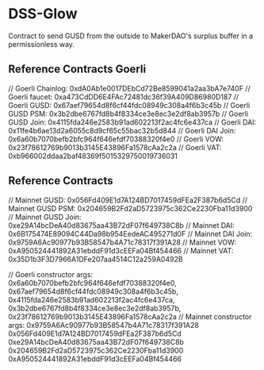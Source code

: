 
# DSS-Glow

Contract to send GUSD from the outside to MakerDAO's surplus buffer in a permissionless way.


## Reference Contracts Goerli

// Goerli Chainlog: 0xdA0Ab1e0017DEbCd72Be8599041a2aa3bA7e740F
// Goerli faucet: 0xa473CdDD6E4FAc72481dc36f39A409D86980D187
// Goerli GUSD: 0x67aef79654d8f6cf44fdc08949c308a4f6b3c45b
// Goerli GUSD PSM: 0x3b2dbe6767fd8b4f8334ce3e8ec3e2df8ab3957b
// Goerli GUSD Join: 0x4115fda246e2583b91ad602213f2ac4fc6e437ca
// Goerli DAI: 0x11fe4b6ae13d2a6055c8d9cf65c55bac32b5d844
// Goerli DAI Join: 0x6a60b7070befb2bfc964f646efdf70388320f4e0
// Goerli VOW: 0x23f78612769b9013b3145E43896Fa1578cAa2c2a
// Goerli VAT: 0xb966002ddaa2baf48369f5015329750019736031

## Reference Contracts 

// Mainnet GUSD: 0x056Fd409E1d7A124BD7017459dFEa2F387b6d5Cd
// Mainnet GUSD PSM: 0x204659B2Fd2aD5723975c362Ce2230Fba11d3900
// Mainnet GUSD Join: 0xe29A14bcDeA40d83675aa43B72dF07f649738C8b
// Mainnet DAI: 0x6B175474E89094C44Da98b954EedeAC495271d0F
// Mainnet DAI Join: 0x9759A6Ac90977b93B58547b4A71c78317f391A28
// Mainnet VOW: 0xA950524441892A31ebddF91d3cEEFa04Bf454466
// Mainnet VAT: 0x35D1b3F3D7966A1DFe207aa4514C12a259A0492B

// Goerli constructor args: 0x6a60b7070befb2bfc964f646efdf70388320f4e0, 0x67aef79654d8f6cf44fdc08949c308a4f6b3c45b, 0x4115fda246e2583b91ad602213f2ac4fc6e437ca, 0x3b2dbe6767fd8b4f8334ce3e8ec3e2df8ab3957b, 0x23f78612769b9013b3145E43896Fa1578cAa2c2a
// Mainnet constructor args: 0x9759A6Ac90977b93B58547b4A71c78317f391A28 0x056Fd409E1d7A124BD7017459dFEa2F387b6d5Cd 0xe29A14bcDeA40d83675aa43B72dF07f649738C8b 0x204659B2Fd2aD5723975c362Ce2230Fba11d3900 0xA950524441892A31ebddF91d3cEEFa04Bf454466